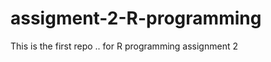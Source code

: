 assigment-2-R-programming
=========================

This is the first repo .. for R programming assignment 2 
